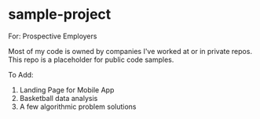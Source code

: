# sample-project
For: Prospective Employers

Most of my code is owned by companies I've worked at or in private repos. This repo is a placeholder for public code samples.

To Add:
1. Landing Page for Mobile App
2. Basketball data analysis
3. A few algorithmic problem solutions
